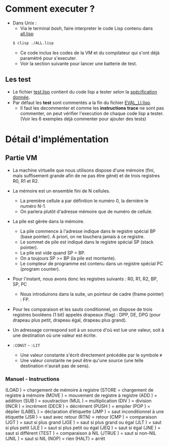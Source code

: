 # Comment executer ?

* Dans Unix :
  * Via le terminal *bash*, faire interpreter le code Lisp contenu dans [all.lisp](./ALL.lisp)
  ```bash
  $ clisp ./ALL.lisp
  ```
  * Ce code inclus les codes de la VM et du compilateur qui s'ont déjà paramètré pour s'executer.
  * Voir la section suivante pour lancer une batterie de test.

## Les test
  * Le fichier [test.lisp](./TEST.lisp) contient du code lisp a tester selon la [spécification donnée](./SPECIFICATIONS.md).
  * Par défaut les **test** sont commentés a la fin du fichier [EVAL_LI.lisp](./EVAL_LI.lisp).
    * Il faut les decommenter et comme les **instructions trace** ne sont pas commenter, on peut vérifier l'execution de chaque code lisp a tester. (Voir les 6 exemples déjà commenter pour ajouter des tests)

# Détail d'implémentation

## Partie VM
* La machine virtuelle que nous utilisons dispose d'une mémoire (fini, mais suffisement grande afin de ne pas être géné) et de trois registres R0, R1 et R2.
* La mémoire est un ensemble fini de N cellules.
  * La première cellule a par définition le numéro 0, la dernière le numéro N-1.
  * On parlera plutôt d'adresse mémoire que de numéro de cellule.
* La pile est gérée dans la mémoire.
  * La pile commence à l'adresse indique dans le registre spécial BP (base pointer). A priori, on ne touchera jamais à ce registre.
  * Le sommet de pile est indiqué dans le registre spécial SP (stack pointer).
  * La pile est vide quand SP = BP.
  * On a toujours SP >= BP (la pile est montante).
  * Le compteur de programme est contenu dans un registre spécial PC (program counter).
* Pour l'instant, nous avons donc les registres suivants : R0, R1, R2, BP, SP, PC
  * Nous introduirons dans la suite, un pointeur de cadre (frame pointer) : FP.
* Pour les comparaison et les sauts conditionnel, on dispose de trois registres booléens (1 bit) appelés drapeaux (flag) : DPP, DE, DPG (pour drapeau plus petit, drapeau égal, drapeau plus grand).

* Un adressage correspond soit à un source <src> d'où est lue une valeur, soit à une destination <dest> où une valeur est écrite.

* `:CONST` - `:LIT`
  * Une valeur constante s'écrit directement précédée par le symbole `#`
  * Une valeur constante ne peut être qu'une source (une telle destination n'aurait pas de sens).

### Manuel - Instructions

(LOAD <src> <dest>) = chargement de mémoire à registre
(STORE <src> <dest> = chargement de registre à mémoire
(MOVE <src> <dest>) = mouvement de registre à registre
(ADD <src> <dest>) = addition
(SUB <src> <dest>) = soustraction
(MUL <src> <dest>) = multiplication
(DIV <src> <dest>) = division
(INCR <dest>) = incrément
(DECR <dest>) = décrément
(PUSH <src>) = empiler
(POP <dest>) = dépiler
(LABEL <label>) = déclaration d’étiquette
(JMP <label>) = saut inconditionnel à une étiquette
(JSR <label>) = saut avec retour
(RTN) = retour
(CMP <src1> <src2>) = comparaison
(JGT <label>) = saut si plus grand
(JGE <label>) = saut si plus grand ou égal
(JLT <label>) = saut si plus petit
(JLE <label>) = saut si plus petit ou égal
(JEQ <label>) = saut si égal
(JNE <label>) = saut si différent
(TEST <src>) = comparaison à NIL
(JTRUE <label>) = saut si non-NIL
(JNIL <label>) = saut si NIL
(NOP) = rien
(HALT) = arrêt

